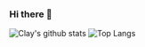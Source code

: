 ### Hi there 👋

<!--
**PolloChang/pollochang** is a ✨ _special_ ✨ repository because its `README.md` (this file) appears on your GitHub profile.

Here are some ideas to get you started:

- 🔭 I’m currently working on ...
- 🌱 I’m currently learning ...
- 👯 I’m looking to collaborate on ...
- 🤔 I’m looking for help with ...
- 💬 Ask me about ...
- 📫 How to reach me: ...
- 😄 Pronouns: ...
- ⚡ Fun fact: ...
-->

![Clay's github stats](https://github-readme-stats.vercel.app/api?username=pollochang&theme=gruvbox)
![Top Langs](https://github-readme-stats.vercel.app/api/top-langs/?username=pollochang&layout=compact&theme=gruvbox&langs_count=10)

